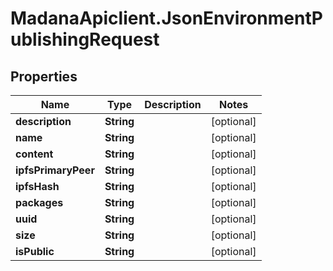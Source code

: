 # MadanaApiclient.JsonEnvironmentPublishingRequest

## Properties

Name | Type | Description | Notes
------------ | ------------- | ------------- | -------------
**description** | **String** |  | [optional] 
**name** | **String** |  | [optional] 
**content** | **String** |  | [optional] 
**ipfsPrimaryPeer** | **String** |  | [optional] 
**ipfsHash** | **String** |  | [optional] 
**packages** | **String** |  | [optional] 
**uuid** | **String** |  | [optional] 
**size** | **String** |  | [optional] 
**isPublic** | **String** |  | [optional] 


